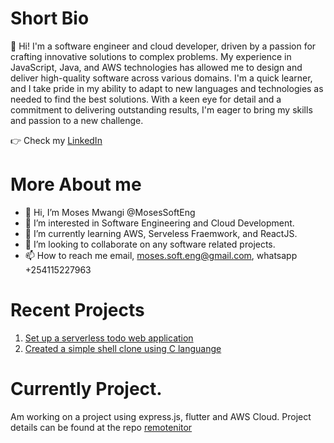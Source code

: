 # Short Bio
👋 Hi! I'm a software engineer and cloud developer, driven by a passion for crafting innovative solutions to complex problems. My experience in JavaScript, Java, and AWS technologies has allowed me to design and deliver high-quality software across various domains. I'm a quick learner, and I take pride in my ability to adapt to new languages and technologies as needed to find the best solutions. With a keen eye for detail and a commitment to delivering outstanding results, I'm eager to bring my skills and passion to a new challenge.

:point_right: Check my [LinkedIn](https://www.linkedin.com/in/mosessofteng/)

# More About me
- 👋 Hi, I’m Moses Mwangi @MosesSoftEng
- 👀 I’m interested in Software Engineering and Cloud Development.
- 🌱 I’m currently learning AWS, Serveless Fraemwork, and ReactJS.
- 💞️ I’m looking to collaborate on any software related projects.
- 📫 How to reach me email, moses.soft.eng@gmail.com, whatsapp +254115227963


# Recent Projects
1. [Set up a serverless todo web application](https://github.com/MosesSoftEng/udacity-cloud-developer-c4-serverless-todo)
2. [Created a simple shell clone using C languange](https://github.com/Ficharagu/simple_shell)

<!---
MosesSoftEng/MosesSoftEng is a ✨ special ✨ repository because its `README.md` (this file) appears on your GitHub profile.
You can click the Preview link to take a look at your changes.
--->

# Currently Project.
Am working on a project using express.js, flutter and AWS Cloud.
Project details can be found at the repo [
remotenitor
](https://github.com/MosesSoftEng/remotenitor)
